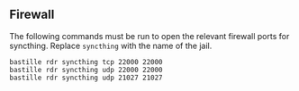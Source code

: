 
## Firewall

The following commands must be run to open the relevant firewall ports for syncthing. Replace `syncthing`
with the name of the jail.

```
bastille rdr syncthing tcp 22000 22000
bastille rdr syncthing udp 22000 22000
bastille rdr syncthing udp 21027 21027
```

